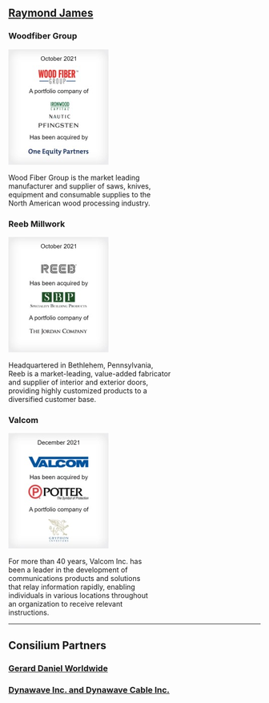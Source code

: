 ## [Raymond James]("https://www.raymondjames.com/corporations-and-institutions/investment-banking/transaction-history?industry=0&sector=0&transaction=0&r=10")

### Woodfiber Group
<img src="images/2110_woodfibergroup.jpg"/>

Wood Fiber Group is the market leading
<br>
manufacturer and supplier of saws, knives, 
<br>
equipment and consumable supplies to the 
<br>
North American wood processing industry.


### Reeb Millwork
<img src="images/2110_reebmillwork.jpg"/>

Headquartered in Bethlehem, Pennsylvania, 
<br>
Reeb is a market-leading, value-added fabricator
<br>
and supplier of interior and exterior doors,
<br>
providing highly customized products to a 
<br>
diversified customer base.


### Valcom
<img src="images/2112_valcom.jpg"/>

For more than 40 years, Valcom Inc. has 
<br>
been a leader in the development of 
<br>
communications products and solutions
<br>
that relay information rapidly, enabling 
<br>
individuals in various locations throughout 
<br>
an organization to receive relevant 
<br>
instructions.

---

## Consilium Partners

### [Gerard Daniel Worldwide]("https://www.cpboston.com/tombstones/gerard-daniel-worldwide/)

### [Dynawave Inc. and Dynawave Cable Inc.](https://www.cpboston.com/tombstones/dynawave-inc-and-dynawave-cable-inc-dynawave/)


